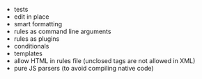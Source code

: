 - tests
- edit in place
- smart formatting
- rules as command line arguments
- rules as plugins
- conditionals
- templates
- allow HTML in rules file (unclosed tags are not allowed in XML)
- pure JS parsers (to avoid compiling native code)
